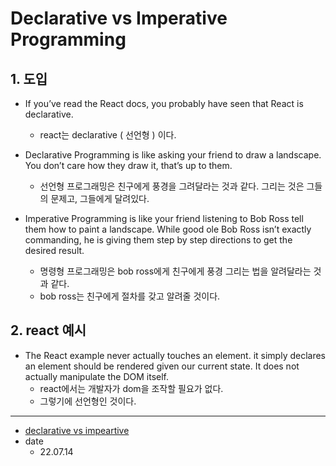 # Declarative vs Imperative Programming

## 1. 도입

* If you’ve read the React docs, you probably have seen that React is declarative.
  * react는 declarative ( 선언형 ) 이다.

* Declarative Programming is like asking your friend to draw a landscape. You don’t care how they draw it, that’s up to them.
  * 선언형 프로그래밍은 친구에게 풍경을 그려달라는 것과 같다. 그리는 것은 그들의 문제고, 그들에게 달려있다.
* Imperative Programming is like your friend listening to Bob Ross tell them how to paint a landscape. While good ole Bob Ross isn’t exactly commanding, he is giving them step by step directions to get the desired result.
  * 명령형 프로그래밍은 bob ross에게 친구에게 풍경 그리는 법을 알려달라는 것과 같다.
  * bob ross는 친구에게 절차를 갖고 알려줄 것이다.

## 2. react 예시

*  The React example never actually touches an element. it simply declares an element should be rendered given our current state. It does not actually manipulate the DOM itself.
   *  react에서는 개발자가 dom을 조작할 필요가 없다.
   *  그렇기에 선언형인 것이다.

<hr/>

* [declarative vs impeartive](https://codeburst.io/declarative-vs-imperative-programming-a8a7c93d9ad2)
* date
  * 22.07.14